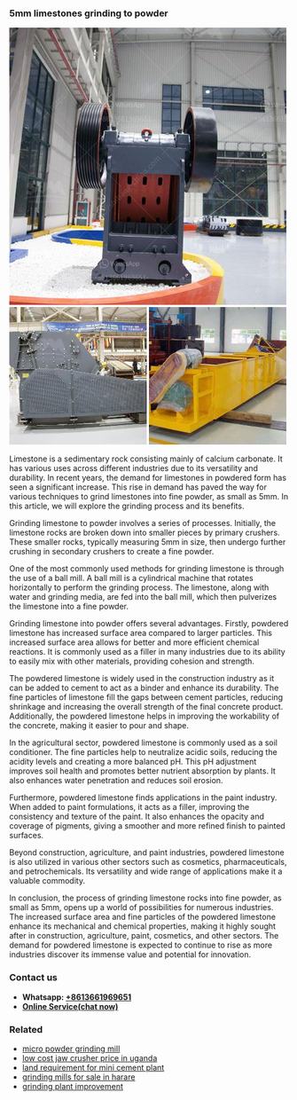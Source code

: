 <h3>5mm limestones grinding to powder</h3><img src='1708332413.jpg' alt=''><p>Limestone is a sedimentary rock consisting mainly of calcium carbonate. It has various uses across different industries due to its versatility and durability. In recent years, the demand for limestones in powdered form has seen a significant increase. This rise in demand has paved the way for various techniques to grind limestones into fine powder, as small as 5mm. In this article, we will explore the grinding process and its benefits.</p><p>Grinding limestone to powder involves a series of processes. Initially, the limestone rocks are broken down into smaller pieces by primary crushers. These smaller rocks, typically measuring 5mm in size, then undergo further crushing in secondary crushers to create a fine powder. </p><p>One of the most commonly used methods for grinding limestone is through the use of a ball mill. A ball mill is a cylindrical machine that rotates horizontally to perform the grinding process. The limestone, along with water and grinding media, are fed into the ball mill, which then pulverizes the limestone into a fine powder.</p><p>Grinding limestone into powder offers several advantages. Firstly, powdered limestone has increased surface area compared to larger particles. This increased surface area allows for better and more efficient chemical reactions. It is commonly used as a filler in many industries due to its ability to easily mix with other materials, providing cohesion and strength.</p><p>The powdered limestone is widely used in the construction industry as it can be added to cement to act as a binder and enhance its durability. The fine particles of limestone fill the gaps between cement particles, reducing shrinkage and increasing the overall strength of the final concrete product. Additionally, the powdered limestone helps in improving the workability of the concrete, making it easier to pour and shape.</p><p>In the agricultural sector, powdered limestone is commonly used as a soil conditioner. The fine particles help to neutralize acidic soils, reducing the acidity levels and creating a more balanced pH. This pH adjustment improves soil health and promotes better nutrient absorption by plants. It also enhances water penetration and reduces soil erosion.</p><p>Furthermore, powdered limestone finds applications in the paint industry. When added to paint formulations, it acts as a filler, improving the consistency and texture of the paint. It also enhances the opacity and coverage of pigments, giving a smoother and more refined finish to painted surfaces.</p><p>Beyond construction, agriculture, and paint industries, powdered limestone is also utilized in various other sectors such as cosmetics, pharmaceuticals, and petrochemicals. Its versatility and wide range of applications make it a valuable commodity.</p><p>In conclusion, the process of grinding limestone rocks into fine powder, as small as 5mm, opens up a world of possibilities for numerous industries. The increased surface area and fine particles of the powdered limestone enhance its mechanical and chemical properties, making it highly sought after in construction, agriculture, paint, cosmetics, and other sectors. The demand for powdered limestone is expected to continue to rise as more industries discover its immense value and potential for innovation.</p><h3>Contact us</h3><ul><li><strong>Whatsapp:&nbsp;<a href="https://wa.me/8613661969651">+8613661969651</a></strong></li><li><a href="https://swt.shibang-china.com/?git&amp;zhl&amp;5mm limestones grinding to powder"><strong>Online Service(chat now)</strong></a></li></ul><h3>Related</h3><ul><li><a href='micro powder grinding mill.md'>micro powder grinding mill</a></li><li><a href='low cost jaw crusher price in uganda.md'>low cost jaw crusher price in uganda</a></li><li><a href='land requirement for mini cement plant.md'>land requirement for mini cement plant</a></li><li><a href='grinding mills for sale in harare.md'>grinding mills for sale in harare</a></li><li><a href='grinding plant improvement.md'>grinding plant improvement</a></li></ul>